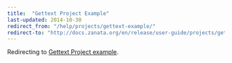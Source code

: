 ```yaml
---
title:  "Gettext Project Example"
last-updated: 2014-10-30
redirect_from: "/help/projects/gettext-example/"
redirect-to: "http://docs.zanata.org/en/release/user-guide/projects/gettext-example/"
---
```


Redirecting to [Gettext Project example](http://docs.zanata.org/en/release/user-guide/projects/gettext-example/).